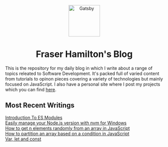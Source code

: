 <p align="center">
  <a href="https://blog.fraserhamilton.dev/">
    <img alt="Gatsby" src="https://fraserhamilton.dev/saturated2.png" width="100" />
  </a>
</p>
<h1 align="center">
  Fraser Hamilton's Blog
</h1>

This is the repository for my daily blog in which I write about a range of topics releated to Software Development. It's packed full of varied content from tutorials to opinon pieces covering a variety of technologies but mainly focused on JavaScript. I also have a personal site where I post my projects which you can find [here](https://fraserhamilton.dev/).

## Most Recent Writings
[Introduction To ES Modules](https://blog.fraserhamilton.dev/introduction-to-es-modules/)
<br/>
[Easily manage your Node.js version with nvm for Windows](https://blog.fraserhamilton.dev/managing-node-version-with-nvm-windows/)
<br/>
[How to get n elements randomly from an array in JavaScript](https://blog.fraserhamilton.dev/how-to-get-n-elements-randomly-from-array-javascript/)
<br/>
[How to partition an array based on a condition in JavaScript](https://blog.fraserhamilton.dev/how-to-partition-an-array-in-javascript/)
<br/>
[Var, let and const](https://blog.fraserhamilton.dev/let-const-var/)
